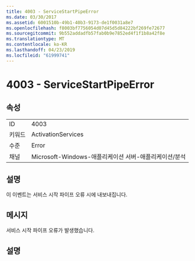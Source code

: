 ```yaml
---
title: 4003 - ServiceStartPipeError
ms.date: 03/30/2017
ms.assetid: 6001510b-49b1-40b3-9173-de1f0031a8e7
ms.openlocfilehash: f8003bf7756054d07d45d5d84222bf269fe72677
ms.sourcegitcommit: 9b552addadfb57fab0b9e7852ed4f1f1b8a42f8e
ms.translationtype: MT
ms.contentlocale: ko-KR
ms.lasthandoff: 04/23/2019
ms.locfileid: "61999741"
---
```

# <a name="4003---servicestartpipeerror"></a>4003 - ServiceStartPipeError
## <a name="properties"></a>속성  
  
|||  
|-|-|  
|ID|4003|  
|키워드|ActivationServices|  
|수준|Error|  
|채널|Microsoft-Windows-애플리케이션 서버-애플리케이션/분석|  
  
## <a name="description"></a>설명  
 이 이벤트는 서비스 시작 파이프 오류 시에 내보내집니다.  
  
## <a name="message"></a>메시지  
 서비스 시작 파이프 오류가 발생했습니다.  
  
## <a name="details"></a>설명
